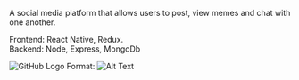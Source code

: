 A social media platform that allows users to post, view memes and chat with one another.


Frontend: React Native, Redux.      
Backend: Node, Express, MongoDb

![GitHub Logo](/images/meme.png)
Format: ![Alt Text](url)
